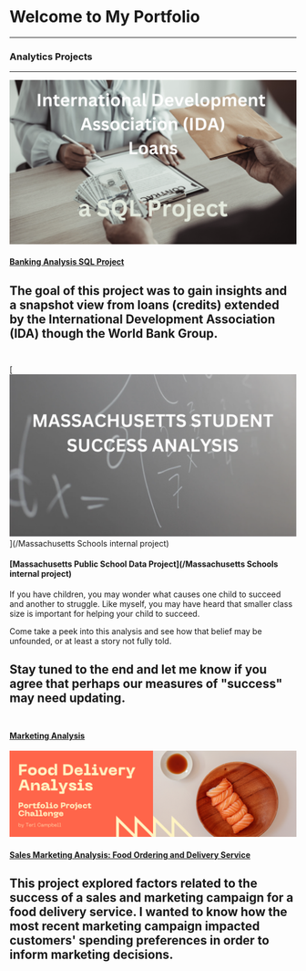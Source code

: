 # Welcome to My Portfolio

---

### Analytics Projects

---

[<img src="images/IDA_Project_Cover_pic.png?raw=true"/>](/bank_project)
#### [Banking Analysis SQL Project](/bank_project)

The goal of this project was to gain insights and a snapshot view from loans (credits) extended by the International Development Association (IDA) though the World Bank Group.
<br><br>
------

[<img src="images/MA_Student_Success_Image.png?raw=true"/>](/Massachusetts Schools internal project)
#### [Massachusetts Public School Data Project](/Massachusetts Schools internal project)

If you have children, you may wonder what causes one child to succeed and another to struggle. Like myself, you may have heard that smaller class size is important for helping your child to succeed. 

Come take a peek into this analysis and see how that belief may be unfounded, or at least a story not fully told.

Stay tuned to the end and let me know if you agree that perhaps our measures of "success" may need updating.
<br><br>
---
#### [Marketing Analysis](https://www.linkedin.com/pulse/creating-my-first-portfolio-article-teri-campbell/)
[<img src="images/FirstPortfolioProjectPost.png?raw=true"/>](https://www.linkedin.com/pulse/creating-my-first-portfolio-article-teri-campbell/) 

#### [Sales Marketing Analysis: Food Ordering and Delivery Service](https://www.linkedin.com/pulse/creating-my-first-portfolio-article-teri-campbell/)
This project explored factors related to the success of a sales and marketing campaign for a food delivery service.  I wanted to know how the most recent marketing campaign impacted customers' spending preferences in order to inform marketing decisions.
<br><br>
---




